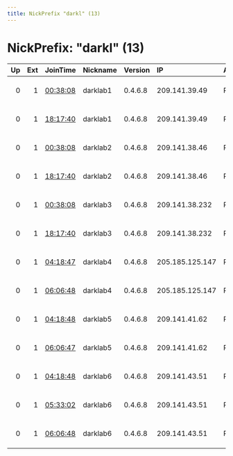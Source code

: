 ```yaml
---
title: NickPrefix "darkl" (13)
---
```


# NickPrefix: "darkl" (13)

|   Up |   Ext | JoinTime                                                                                              | Nickname   | Version   | IP              | AS      | CC   |   ORp |   Dirp | OS    | Contact                                |   eFamMembers |
|-----:|------:|:------------------------------------------------------------------------------------------------------|:-----------|:----------|:----------------|:--------|:-----|------:|-------:|:------|:---------------------------------------|--------------:|
|    0 |     1 | [00:38:08](https://nusenu.github.io/OrNetStats/w/relay/E6EA4831BCAB10D1CE0F21AD084461A5F3E73598.html) | darklab1   | 0.4.6.8   | 209.141.39.49   | PONYNET | us   |  1443 |      0 | Linux | Nona Admin &lt;nono6661935 AT protonma |             1 |
|    0 |     1 | [18:17:40](https://nusenu.github.io/OrNetStats/w/relay/AC8E380165916865D4ADEC7C7472BA66120140E9.html) | darklab1   | 0.4.6.8   | 209.141.39.49   | PONYNET | us   |  1443 |      0 | Linux | Nona Admin &lt;nono6661935 AT protonma |             5 |
|    0 |     1 | [00:38:08](https://nusenu.github.io/OrNetStats/w/relay/751A27D92B65FE058FB0C6433162D3EEECB05682.html) | darklab2   | 0.4.6.8   | 209.141.38.46   | PONYNET | us   |  2443 |      0 | Linux | Nona Admin &lt;nono6661935 AT protonma |             1 |
|    0 |     1 | [18:17:40](https://nusenu.github.io/OrNetStats/w/relay/1AEF5CA4ADE1456595C3B782C98DD6F01271248C.html) | darklab2   | 0.4.6.8   | 209.141.38.46   | PONYNET | us   |  2443 |      0 | Linux | Nona Admin &lt;nono6661935 AT protonma |             5 |
|    0 |     1 | [00:38:08](https://nusenu.github.io/OrNetStats/w/relay/418CE0F5EADB2816935F70EBDCF43A74F2A7D1E2.html) | darklab3   | 0.4.6.8   | 209.141.38.232  | PONYNET | us   |  3443 |      0 | Linux | Nona Admin &lt;nono6661935 AT protonma |             1 |
|    0 |     1 | [18:17:40](https://nusenu.github.io/OrNetStats/w/relay/769B758321E5E0CB8006E0EFD1FFFACBA4494982.html) | darklab3   | 0.4.6.8   | 209.141.38.232  | PONYNET | us   |  3443 |      0 | Linux | Nona Admin &lt;nono6661935 AT protonma |             5 |
|    0 |     1 | [04:18:47](https://nusenu.github.io/OrNetStats/w/relay/5D9D91A239244EF65D1E179301CEB7F274942BF4.html) | darklab4   | 0.4.6.8   | 205.185.125.147 | PONYNET | us   |  4443 |      0 | Linux | Nona Admin &lt;nono6661935 AT protonma |             1 |
|    0 |     1 | [06:06:48](https://nusenu.github.io/OrNetStats/w/relay/FACDFC55BFB9B120C8EB24745A4A3E6B11236FEF.html) | darklab4   | 0.4.6.8   | 205.185.125.147 | PONYNET | us   |  4443 |      0 | Linux | Nona Admin &lt;nono6661935 AT protonma |             6 |
|    0 |     1 | [04:18:48](https://nusenu.github.io/OrNetStats/w/relay/CA6E6C632F1543CAA7DCD334A7230CFFFE81B31E.html) | darklab5   | 0.4.6.8   | 209.141.41.62   | PONYNET | us   |  5443 |      0 | Linux | Nona Admin &lt;nono6661935 AT protonma |             1 |
|    0 |     1 | [06:06:47](https://nusenu.github.io/OrNetStats/w/relay/2C81F6AE2757DCC91652A0BF097786EECBA8702E.html) | darklab5   | 0.4.6.8   | 209.141.41.62   | PONYNET | us   |  5443 |      0 | Linux | Nona Admin &lt;nono6661935 AT protonma |             6 |
|    0 |     1 | [04:18:48](https://nusenu.github.io/OrNetStats/w/relay/8030848BDC9D9A127745D95742F4E30BC46A1B95.html) | darklab6   | 0.4.6.8   | 209.141.43.51   | PONYNET | us   |  6443 |      0 | Linux | Nona Admin &lt;nono6661935 AT protonma |             1 |
|    0 |     1 | [05:33:02](https://nusenu.github.io/OrNetStats/w/relay/6456870FA28CDDF75A0FF143D45AEA09D2B21F88.html) | darklab6   | 0.4.6.8   | 209.141.43.51   | PONYNET | us   |  6443 |      0 | Linux | Nona Admin &lt;nono6661935 AT protonma |             1 |
|    0 |     1 | [06:06:48](https://nusenu.github.io/OrNetStats/w/relay/8BF5FD2A170FAC1615050279E88A0585AB152795.html) | darklab6   | 0.4.6.8   | 209.141.43.51   | PONYNET | us   |  6443 |      0 | Linux | Nona Admin &lt;nono6661935 AT protonma |             3 |
